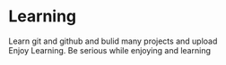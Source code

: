 # Learning
Learn git and github and bulid many projects and upload
<br>
Enjoy Learning.
Be serious while enjoying and learning
